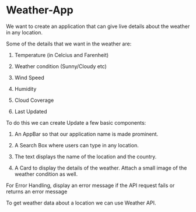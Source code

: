 # Weather-App

We want to create an application that can give live details about the weather in any location.

Some of the details that we want in the weather are:

1. Temperature (in Celcius and Farenheit)

2. Weather condition (Sunny/Cloudy etc)

3. Wind Speed

4. Humidity

5. Cloud Coverage

6. Last Updated

To do this we can create Update a few basic components:

1. An AppBar so that our application name is made prominent.

2. A Search Box where users can type in any location.

3. The text displays the name of the location and the country.

4. A Card to display the details of the weather. Attach a small image of the weather condition as well.

For Error Handling, display an error message if the API request fails or returns an error message

To get weather data about a location we can use Weather API.
